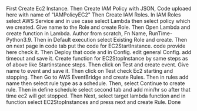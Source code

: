 First Create Ec2 Instance.
Then Create IAM Policy with JSON, Code uploaed here with name of "IAMPolicyEC2"
Then Create IAM Roles.
In IAM Roles select AWS Service and in use case select Lambda then select policy which we created.
Give name to the Role and create Role.
Then Open Lambda and create function in Lambda.
Author from scratch, Fn Name, RunTime- Python3.9. Then in Default execution select Existing Role and create.
Then on next page in code tab put the code for EC2StartInstance. code provide here check it.
Then Deploy that code and in Config. edit general Config. add timeout and save it.
Create function for EC2StopInstance by same steps as of above like Startinstance steps.
Then click on Test and create event.
Give name to event and save it. Then click on Test check Ec2 starting and stopping.
Then Go to AWS EventBridge and create Rules.
Then in rules add name then select rule type as a schedule.
Then, select Continue to create rule.
Then in define schedule select second tab and add min/hr so after that time ec2 will get stopped.
Then Next, select target lambda function and in function select EC2StopInstances and press next and create Rule.
Done
